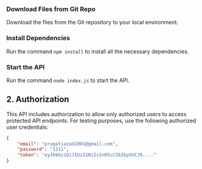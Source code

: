 ### Download Files from Git Repo
Download the files from the Git repository to your local environment.

### Install Dependencies
Run the command `npm install` to install all the necessary dependencies.

### Start the API
Run the command `node index.js` to start the API.

## 2. Authorization

This API includes authorization to allow only authorized users to access protected API endpoints. For testing purposes, use the following authorized user credentials:

```json
{
    "email": "pragatiazad2001@gmail.com",
    "password": "1111",
    "token": "eyJhbGciOiJIUzI1NiIsInR5cCI6IkpXVCJ9...."
}
